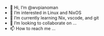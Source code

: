 - 👋 Hi, I’m @wvpianoman
- 👀 I’m interested in Linux and NixOS
- 🌱 I’m currently learning Nix, vscode, and git
- 💞️ I’m looking to collaborate on ...
- 📫 How to reach me ...

<!---
wvpianoman/wvpianoman is a ✨ special ✨ repository because its `README.md` (this file) appears on your GitHub profile.
You can click the Preview link to take a look at your changes.
--->
